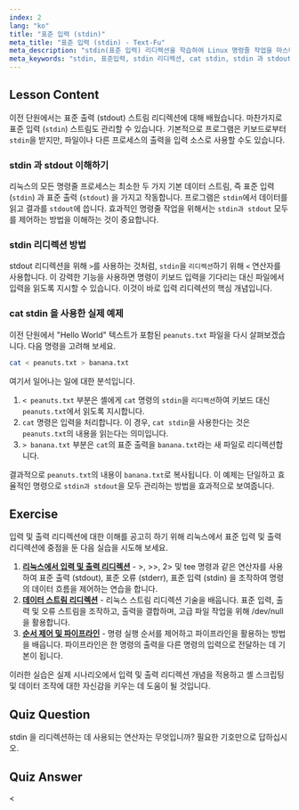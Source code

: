 ```yaml
---
index: 2
lang: "ko"
title: "표준 입력 (stdin)"
meta_title: "표준 입력 (stdin) - Text-Fu"
meta_description: "stdin(표준 입력) 리디렉션을 학습하여 Linux 명령줄 작업을 마스터하세요. 이 가이드는 stdin 과 stdout 의 관계, '<' 연산자 사용법, 그리고 'cat stdin'과 같은 실용적인 예제를 다루어 데이터 스트림을 효과적으로 관리하는 방법을 설명합니다."
meta_keywords: "stdin, 표준입력, stdin 리디렉션, cat stdin, stdin 과 stdout, 표준 입력, 리눅스 리디렉션, 명령줄, 입력 스트림"
---
```


## Lesson Content

이전 단원에서는 표준 출력 (stdout) 스트림 리디렉션에 대해 배웠습니다. 마찬가지로 표준 입력 (`stdin`) 스트림도 관리할 수 있습니다. 기본적으로 프로그램은 키보드로부터 `stdin`을 받지만, 파일이나 다른 프로세스의 출력을 입력 소스로 사용할 수도 있습니다.

### stdin 과 stdout 이해하기

리눅스의 모든 명령줄 프로세스는 최소한 두 가지 기본 데이터 스트림, 즉 표준 입력 (`stdin`) 과 표준 출력 (`stdout`) 을 가지고 작동합니다. 프로그램은 `stdin`에서 데이터를 읽고 결과를 `stdout`에 씁니다. 효과적인 명령줄 작업을 위해서는 `stdin과 stdout` 모두를 제어하는 방법을 이해하는 것이 중요합니다.

### stdin 리디렉션 방법

stdout 리디렉션을 위해 `>`를 사용하는 것처럼, `stdin`을 `리디렉션`하기 위해 `<` 연산자를 사용합니다. 이 강력한 기능을 사용하면 명령이 키보드 입력을 기다리는 대신 파일에서 입력을 읽도록 지시할 수 있습니다. 이것이 바로 입력 리디렉션의 핵심 개념입니다.

### cat stdin 을 사용한 실제 예제

이전 단원에서 "Hello World" 텍스트가 포함된 `peanuts.txt` 파일을 다시 살펴보겠습니다. 다음 명령을 고려해 보세요.

```bash
cat < peanuts.txt > banana.txt
```

여기서 일어나는 일에 대한 분석입니다.

1. `< peanuts.txt` 부분은 셸에게 `cat` 명령의 `stdin`을 `리디렉션`하여 키보드 대신 `peanuts.txt`에서 읽도록 지시합니다.
2. `cat` 명령은 입력을 처리합니다. 이 경우, `cat stdin`을 사용한다는 것은 `peanuts.txt`의 내용을 읽는다는 의미입니다.
3. `> banana.txt` 부분은 `cat`의 표준 출력을 `banana.txt`라는 새 파일로 리디렉션합니다.

결과적으로 `peanuts.txt`의 내용이 `banana.txt`로 복사됩니다. 이 예제는 단일하고 효율적인 명령으로 `stdin과 stdout`을 모두 관리하는 방법을 효과적으로 보여줍니다.

## Exercise

입력 및 출력 리디렉션에 대한 이해를 공고히 하기 위해 리눅스에서 표준 입력 및 출력 리디렉션에 중점을 둔 다음 실습을 시도해 보세요.

1. **[리눅스에서 입력 및 출력 리디렉션](https://labex.io/ko/labs/comptia-redirecting-input-and-output-in-linux-590840)** - >, >>, 2> 및 tee 명령과 같은 연산자를 사용하여 표준 출력 (stdout), 표준 오류 (stderr), 표준 입력 (stdin) 을 조작하여 명령의 데이터 흐름을 제어하는 연습을 합니다.
2. **[데이터 스트림 리디렉션](https://labex.io/ko/labs/linux-data-stream-redirection-17995)** - 리눅스 스트림 리디렉션 기술을 배웁니다. 표준 입력, 출력 및 오류 스트림을 조작하고, 출력을 결합하며, 고급 파일 작업을 위해 /dev/null을 활용합니다.
3. **[순서 제어 및 파이프라인](https://labex.io/ko/labs/linux-sequence-control-and-pipeline-17994)** - 명령 실행 순서를 제어하고 파이프라인을 활용하는 방법을 배웁니다. 파이프라인은 한 명령의 출력을 다른 명령의 입력으로 전달하는 데 기본이 됩니다.

이러한 실습은 실제 시나리오에서 입력 및 출력 리디렉션 개념을 적용하고 셸 스크립팅 및 데이터 조작에 대한 자신감을 키우는 데 도움이 될 것입니다.

## Quiz Question

stdin 을 리디렉션하는 데 사용되는 연산자는 무엇입니까? 필요한 기호만으로 답하십시오.

## Quiz Answer

<
